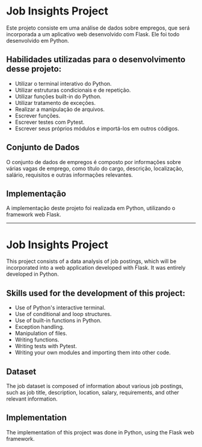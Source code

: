 # Job Insights Project

Este projeto consiste em uma análise de dados sobre empregos, que será incorporada a um aplicativo web desenvolvido com Flask. Ele foi todo desenvolvido em Python.

## Habilidades utilizadas para o desenvolvimento desse projeto:

* Utilizar o terminal interativo do Python.
* Utilizar estruturas condicionais e de repetição.
* Utilizar funções built-in do Python.
* Utilizar tratamento de exceções.
* Realizar a manipulação de arquivos.
* Escrever funções.
* Escrever testes com Pytest.
* Escrever seus próprios módulos e importá-los em outros códigos.

## Conjunto de Dados

O conjunto de dados de empregos é composto por informações sobre várias vagas de emprego, como título do cargo, descrição, localização, salário, requisitos e outras informações relevantes.

## Implementação

A implementação deste projeto foi realizada em Python, utilizando o framework web Flask. 


______________________________________________________________________________________________________________________________________________________

# Job Insights Project

This project consists of a data analysis of job postings, which will be incorporated into a web application developed with Flask. It was entirely developed in Python.

## Skills used for the development of this project:

* Use of Python's interactive terminal.
* Use of conditional and loop structures.
* Use of built-in functions in Python.
* Exception handling.
* Manipulation of files.
* Writing functions.
* Writing tests with Pytest.
* Writing your own modules and importing them into other code.

## Dataset

The job dataset is composed of information about various job postings, such as job title, description, location, salary, requirements, and other relevant information.

## Implementation

The implementation of this project was done in Python, using the Flask web framework.
